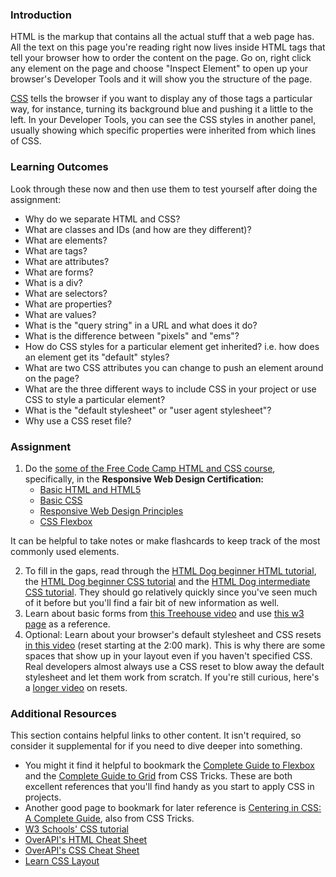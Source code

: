 ### Introduction

HTML is the markup that contains all the actual stuff that a web page has. All the text on this page you're reading right now lives inside HTML tags that tell your browser how to order the content on the page. Go on, right click any element on the page and choose "Inspect Element" to open up your browser's Developer Tools and it will show you the structure of the page.

[CSS](http://skillcrush.com/2012/04/03/css/) tells the browser if you want to display any of those tags a particular way, for instance, turning its background blue and pushing it a little to the left. In your Developer Tools, you can see the CSS styles in another panel, usually showing which specific properties were inherited from which lines of CSS.

### Learning Outcomes

Look through these now and then use them to test yourself after doing the assignment:

- Why do we separate HTML and CSS?
- What are classes and IDs (and how are they different)?
- What are elements?
- What are tags?
- What are attributes?
- What are forms?
- What is a div?
- What are selectors?
- What are properties?
- What are values?
- What is the "query string" in a URL and what does it do?
- What is the difference between "pixels" and "ems"?
- How do CSS styles for a particular element get inherited? i.e. how does an element get its "default" styles?
- What are two CSS attributes you can change to push an element around on the page?
- What are the three different ways to include CSS in your project or use CSS to style a particular element?
- What is the "default stylesheet" or "user agent stylesheet"?
- Why use a CSS reset file?

### Assignment

<div class="lesson-content__panel" markdown="1">

1. Do the [some of the Free Code Camp HTML and CSS course](https://learn.freecodecamp.org/), specifically, in the **Responsive Web Design Certification:**
   - [Basic HTML and HTML5](https://learn.freecodecamp.org/responsive-web-design/basic-html-and-html5/)
   - [Basic CSS](https://learn.freecodecamp.org/responsive-web-design/basic-css/)
   - [Responsive Web Design Principles](https://learn.freecodecamp.org/responsive-web-design/responsive-web-design-principles/)
   - [CSS Flexbox](https://learn.freecodecamp.org/responsive-web-design/css-flexbox/)

It can be helpful to take notes or make flashcards to keep track of the most commonly used elements.

2. To fill in the gaps, read through the [HTML Dog beginner HTML tutorial](http://www.htmldog.com/guides/html/beginner/), the [HTML Dog beginner CSS tutorial](http://www.htmldog.com/guides/css/beginner/) and the [HTML Dog intermediate CSS tutorial](http://www.htmldog.com/guides/css/intermediate/). They should go relatively quickly since you've seen much of it before but you'll find a fair bit of new information as well.
3. Learn about basic forms from [this Treehouse video](http://teamtreehouse.com/library/websites/html/forms/inputs) and use [this w3 page](http://www.w3schools.com/html/html_forms.asp) as a reference.
4. Optional: Learn about your browser's default stylesheet and CSS resets [in this video](http://www.youtube.com/watch?v=14Vb6tZCjEY) (reset starting at the 2:00 mark). This is why there are some spaces that show up in your layout even if you haven't specified CSS. Real developers almost always use a CSS reset to blow away the default stylesheet and let them work from scratch. If you're still curious, here's a [longer video](http://www.youtube.com/watch?v=HqRFPLP7Ffs) on resets.
   </div>

### Additional Resources

This section contains helpful links to other content. It isn't required, so consider it supplemental for if you need to dive deeper into something.

- You might it find it helpful to bookmark the [Complete Guide to Flexbox](https://css-tricks.com/snippets/css/a-guide-to-flexbox/) and the [Complete Guide to Grid](https://css-tricks.com/snippets/css/complete-guide-grid/) from CSS Tricks. These are both excellent references that you'll find handy as you start to apply CSS in projects.
- Another good page to bookmark for later reference is [Centering in CSS: A Complete Guide](https://css-tricks.com/centering-css-complete-guide/), also from CSS Tricks.
- [W3 Schools' CSS tutorial](http://www.w3schools.com/css/)
- [OverAPI's HTML Cheat Sheet](http://overapi.com/html)
- [OverAPI's CSS Cheat Sheet](http://overapi.com/css)
- [Learn CSS Layout](http://learnlayout.com/)
